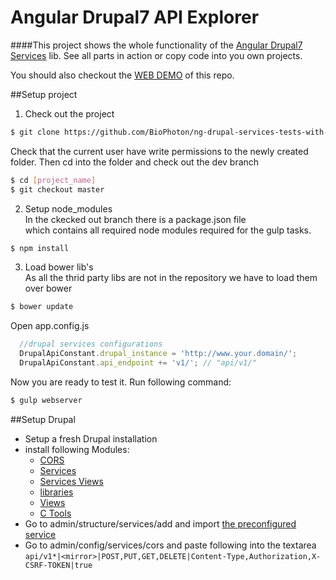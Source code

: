 # Angular Drupal7 API Explorer

####This project shows the whole functionality of the  [Angular Drupal7 Services](https://github.com/BioPhoton/ng-drupal-7-services) lib.    See all parts in action or copy code into you own projects.

You should also checkout the [WEB DEMO](http://www.drupalionic.org/explore/) of this repo.
     
##Setup project

1. Check out the project
  ```bash
  $ git clone https://github.com/BioPhoton/ng-drupal-services-tests-with-ng.git [project name]
  ```
  Check that the current user have write permissions to the newly created folder.
  Then cd into the folder and check out the dev branch
  ```bash
  $ cd [project_name]  
  $ git checkout master
  ```

2. Setup node_modules  
  In the ckecked out branch there is a package.json file   
  which contains all required node modules required for the gulp tasks.
  ```bash
  $ npm install
  ```
3. Load bower lib's  
  As all the thrid party libs are not in the repository we have to load them over bower  
  ```bash
  $ bower update   
  ```  
  Open app.config.js
  ```javascript
	//drupal services configurations
	DrupalApiConstant.drupal_instance = 'http://www.your.domain/'; 
	DrupalApiConstant.api_endpoint += 'v1/'; // "api/v1/"

  ```  
  
  Now you are ready to test it. Run following command:    
  ```bash
  $ gulp webserver  
  ```
  
  ##Setup Drupal
  - Setup a fresh Drupal installation
  - install following Modules:
    - [CORS](https://www.drupal.org/project/cors)
    - [Services](https://www.drupal.org/project/services)
    - [Services Views](https://www.drupal.org/project/services_views)
    - [libraries](https://www.drupal.org/project/libraries)
    - [Views](https://www.drupal.org/project/views)
    - [C Tools](https://www.drupal.org/project/ctools)
  - Go to  admin/structure/services/add and import [the preconfigured service](https://github.com/BioPhoton/ng-drupal-services-tests-with-ng/blob/dev/resources/drupal/services_export.txt)
  - Go to admin/config/services/cors  and paste following into the textarea `api/v1*|<mirror>|POST,PUT,GET,DELETE|Content-Type,Authorization,X-CSRF-TOKEN|true`


